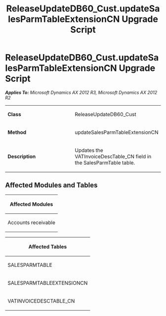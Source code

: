 ﻿---
title: ReleaseUpdateDB60_Cust.updateSalesParmTableExtensionCN Upgrade Script
TOCTitle: ReleaseUpdateDB60_Cust.updateSalesParmTableExtensionCN Upgrade Script
ms:assetid: 52d87757-1cb9-8730-6bdc-7c721114c80e
ms:mtpsurl: https://msdn.microsoft.com/en-us/library/JJ685564(v=AX.60)
ms:contentKeyID: 49708259
ms.date: 05/18/2015
mtps_version: v=AX.60
---

# ReleaseUpdateDB60\_Cust.updateSalesParmTableExtensionCN Upgrade Script 


_**Applies To:** Microsoft Dynamics AX 2012 R3, Microsoft Dynamics AX 2012 R2_

<table>
<colgroup>
<col style="width: 50%" />
<col style="width: 50%" />
</colgroup>
<tbody>
<tr class="odd">
<td><p><strong>Class</strong></p></td>
<td><p>ReleaseUpdateDB60_Cust</p></td>
</tr>
<tr class="even">
<td><p><strong>Method</strong></p></td>
<td><p>updateSalesParmTableExtensionCN</p></td>
</tr>
<tr class="odd">
<td><p><strong>Description</strong></p></td>
<td><p>Updates the VATInvoiceDescTable_CN field in the SalesParmTable table.</p></td>
</tr>
</tbody>
</table>


## Affected Modules and Tables

<table>
<colgroup>
<col style="width: 100%" />
</colgroup>
<thead>
<tr class="header">
<th><p>Affected Modules</p></th>
</tr>
</thead>
<tbody>
<tr class="odd">
<td><p>Accounts receivable</p></td>
</tr>
</tbody>
</table>


<table>
<colgroup>
<col style="width: 100%" />
</colgroup>
<thead>
<tr class="header">
<th><p>Affected Tables</p></th>
</tr>
</thead>
<tbody>
<tr class="odd">
<td><p>SALESPARMTABLE</p></td>
</tr>
<tr class="even">
<td><p>SALESPARMTABLEEXTENSIONCN</p></td>
</tr>
<tr class="odd">
<td><p>VATINVOICEDESCTABLE_CN</p></td>
</tr>
</tbody>
</table>

  


